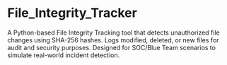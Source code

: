 # File_Integrity_Tracker
A Python-based File Integrity Tracking tool that detects unauthorized file changes using SHA-256 hashes. Logs modified, deleted, or new files for audit and security purposes. Designed for SOC/Blue Team scenarios to simulate real-world incident detection.
